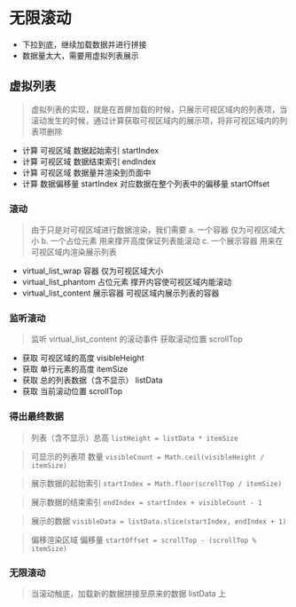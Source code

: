 # 无限滚动

- 下拉到底，继续加载数据并进行拼接
- 数据量太大，需要用虚拟列表展示

## 虚拟列表

> 虚拟列表的实现，就是在首屏加载的时候，只展示可视区域内的列表项，当滚动发生的时候，通过计算获取可视区域内的展示项，将非可视区域内的列表项删除

- 计算 可视区域 数据起始索引 startIndex
- 计算 可视区域 数据结束索引 endIndex
- 计算 可视区域 数据量并渲染到页面中
- 计算 数据偏移量 startIndex 对应数据在整个列表中的偏移量 startOffset

### 滚动

> 由于只是对可视区域进行数据渲染，我们需要
> a. 一个容器 仅为可视区域大小
> b. 一个占位元素 用来撑开高度保证列表能滚动
> c. 一个展示容器 用来在可视区域内渲染展示列表

- virtual_list_wrap 容器 仅为可视区域大小
- virtual_list_phantom 占位元素 撑开内容使可视区域内能滚动
- virtual_list_content 展示容器 可视区域内展示列表的容器

### 监听滚动

> 监听 virtual_list_content 的滚动事件 获取滚动位置 scrollTop

- 获取 可视区域的高度 visibleHeight
- 获取 单行元素的高度 itemSize
- 获取 总的列表数据（含不显示） listData
- 获取 当前滚动位置 scrollTop

### 得出最终数据

> 列表（含不显示）总高
`listHeight = listData * itemSize`

> 可显示的列表项 数量
`visibleCount = Math.ceil(visibleHeight / itemSize)`

> 展示数据的起始索引
`startIndex = Math.floor(scrollTop / itemSize)`

> 展示数据的结束索引
`endIndex = startIndex + visibleCount - 1`

> 展示的数据
`visibleData = listData.slice(startIndex, endIndex + 1)`

> 偏移渲染区域 偏移量
`startOffset = scrollTop - (scrollTop % itemSize)`

### 无限滚动

> 当滚动触底，加载新的数据拼接至原来的数据 listData 上


